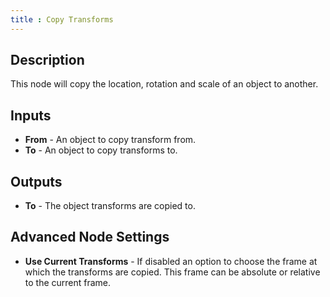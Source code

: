 ```yaml
---
title : Copy Transforms
---
```


## Description

This node will copy the location, rotation and scale of an object to
another.

## Inputs

- **From** - An object to copy transform from.
- **To** - An object to copy transforms to.

## Outputs

- **To** - The object transforms are copied to.

## Advanced Node Settings

- **Use Current Transforms** - If disabled an option to choose the frame at
  which the transforms are copied. This frame can be absolute or relative to
  the current frame.
